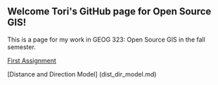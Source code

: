 ## Welcome Tori's GitHub page for Open Source GIS!

This is a page for my work in GEOG 323: Open Source GIS in the fall semester. 

[First Assignment](assignment1)

[Distance and Direction Model] (dist_dir_model.md)


